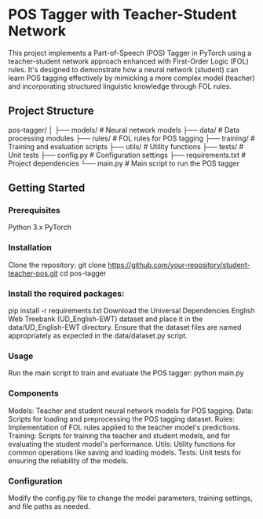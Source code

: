 # POS Tagger with Teacher-Student Network

This project implements a Part-of-Speech (POS) Tagger in PyTorch using a teacher-student network approach enhanced with First-Order Logic (FOL) rules. It's designed to demonstrate how a neural network (student) can learn POS tagging effectively by mimicking a more complex model (teacher) and incorporating structured linguistic knowledge through FOL rules.

## Project Structure

pos-tagger/
│
├── models/                  # Neural network models
├── data/                    # Data processing modules
├── rules/                   # FOL rules for POS tagging
├── training/                # Training and evaluation scripts
├── utils/                   # Utility functions
├── tests/                   # Unit tests
├── config.py                # Configuration settings
├── requirements.txt         # Project dependencies
└── main.py                  # Main script to run the POS tagger

## Getting Started
### Prerequisites
Python 3.x
PyTorch

### Installation
Clone the repository:
git clone https://github.com/your-repository/student-teacher-pos.git
cd pos-tagger

### Install the required packages:
pip install -r requirements.txt
Download the Universal Dependencies English Web Treebank (UD_English-EWT) dataset and place it in the data/UD_English-EWT directory. Ensure that the dataset files are named appropriately as expected in the data/dataset.py script.

### Usage
Run the main script to train and evaluate the POS tagger:
python main.py

### Components
Models: Teacher and student neural network models for POS tagging.
Data: Scripts for loading and preprocessing the POS tagging dataset.
Rules: Implementation of FOL rules applied to the teacher model's predictions.
Training: Scripts for training the teacher and student models, and for evaluating the student model's performance.
Utils: Utility functions for common operations like saving and loading models.
Tests: Unit tests for ensuring the reliability of the models.

### Configuration
Modify the config.py file to change the model parameters, training settings, and file paths as needed.
